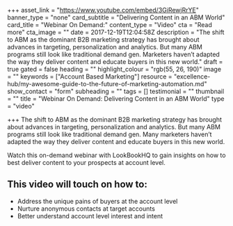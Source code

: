 +++
asset_link = "https://www.youtube.com/embed/3GiRewjRrYE"
banner_type = "none"
card_subtitle = "Delivering Content in an ABM World"
card_title = "Webinar On Demand:"
content_type = "Video"
cta = "Read more"
cta_image = ""
date = 2017-12-19T12:04:58Z
description = "The shift to ABM as the dominant B2B marketing strategy has brought about advances in targeting, personalization and analytics. But many ABM programs still look like traditional demand gen. Marketers haven’t adapted the way they deliver content and educate buyers in this new world."
draft = true
gated = false
heading = ""
highlight_colour = "rgb(55, 26, 190)"
image = ""
keywords = ["Account Based Marketing"]
resource = "excellence-hub/my-awesome-guide-to-the-future-of-marketing-automation.md"
show_contact = "form"
subheading = ""
tags = []
testimonial = ""
thumbnail = ""
title = "Webinar On Demand: Delivering Content in an ABM World"
type = "video"

+++
The shift to ABM as the dominant B2B marketing strategy has brought about advances in targeting, personalization and analytics. But many ABM programs still look like traditional demand gen. Many marketers haven’t adapted the way they deliver content and educate buyers in this new world.

Watch this on-demand webinar with LookBookHQ to gain insights on how to best deliver content to your prospects at account level.

## This video will touch on how to:

* Address the unique pains of buyers at the account level
* Nurture anonymous contacts at target accounts
* Better understand account level interest and intent